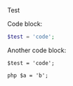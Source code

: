 Test

Code block:

```php
$test = 'code';
```

Another code block:

    $test = 'code';

```php $a = 'b'; ```

